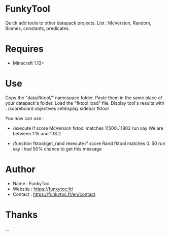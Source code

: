 # FunkyTool
Quick add tools to other datapack projects.
List : McVersion, Random, Biomes, constants, predicates.

# Requires 
- Minecraft 1.13+

# Use
Copy the "data/fktool/" namespace folder. Paste them in the same place of your datapack's folder. 
Load the "fktool:load" file.
Display tool's results with : /scoreboard objectives setdisplay sidebar fktool

You now can use : 
  - /execute if score McVersion fktool matches 11500..11802 run say We are between 1.15 and 1.18.2 

  - /function fktool:get_rand
    /execute if score Rand fktool matches 0..50 run say I had 50% chance to get this message

# Author
- Name : FunkyToc 
- Website : https://funkytoc.fr/
- Contact : https://funkytoc.fr/en/contact

# Thanks 
...
